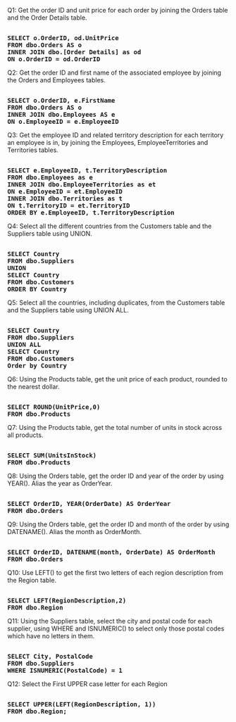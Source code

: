 Q1: Get the order ID and unit price for each order by joining the Orders table and the Order Details table.
<pre><b> 
SELECT o.OrderID, od.UnitPrice 
FROM dbo.Orders AS o
INNER JOIN dbo.[Order Details] as od
ON o.OrderID = od.OrderID 	 
</b></pre>


Q2: Get the order ID and first name of the associated employee by joining the Orders and Employees tables.
<pre><b> 
SELECT o.OrderID, e.FirstName
FROM dbo.Orders AS o
INNER JOIN dbo.Employees AS e
ON o.EmployeeID = e.EmployeeID
</b></pre>


Q3: Get the employee ID and related territory description for each territory an employee is in, by joining the Employees, EmployeeTerritories and Territories tables.
<pre><b> 
SELECT e.EmployeeID, t.TerritoryDescription
FROM dbo.Employees as e
INNER JOIN dbo.EmployeeTerritories as et 
ON e.EmployeeID = et.EmployeeID
INNER JOIN dbo.Territories as t
ON t.TerritoryID = et.TerritoryID
ORDER BY e.EmployeeID, t.TerritoryDescription
</b></pre>


Q4: Select all the different countries from the Customers table and the Suppliers table using UNION.
<pre><b> 
SELECT Country
FROM dbo.Suppliers
UNION
SELECT Country
FROM dbo.Customers
ORDER BY Country
</b></pre>


Q5: Select all the countries, including duplicates, from the Customers table and the Suppliers table using UNION ALL.
<pre><b> 
SELECT Country
FROM dbo.Suppliers
UNION ALL
SELECT Country
FROM dbo.Customers
Order by Country
</b></pre>

Q6: Using the Products table, get the unit price of each product, rounded to the nearest dollar.
<pre><b> 
SELECT ROUND(UnitPrice,0)
FROM dbo.Products
</b></pre>

Q7: Using the Products table, get the total number of units in stock across all products.
<pre><b> 
SELECT SUM(UnitsInStock)
FROM dbo.Products
</b></pre>

Q8: Using the Orders table, get the order ID and year of the order by using YEAR(). Alias the year as OrderYear.
<pre><b> 
SELECT OrderID, YEAR(OrderDate) AS OrderYear
FROM dbo.Orders
</b></pre>

Q9: Using the Orders table, get the order ID and month of the order by using DATENAME(). Alias the month as OrderMonth.
<pre><b> 
SELECT OrderID, DATENAME(month, OrderDate) AS OrderMonth
FROM dbo.Orders
</b></pre>

Q10: Use LEFT() to get the first two letters of each region description from the Region table.
<pre><b> 
SELECT LEFT(RegionDescription,2)
FROM dbo.Region
</b></pre>

Q11: Using the Suppliers table, select the city and postal code for each supplier, using WHERE and ISNUMERIC() to select only those postal codes which have no letters in them.
<pre><b> 
SELECT City, PostalCode 
FROM dbo.Suppliers
WHERE ISNUMERIC(PostalCode) = 1
</b></pre>

Q12: Select the First UPPER case letter for each Region
<pre><b> 
SELECT UPPER(LEFT(RegionDescription, 1))
FROM dbo.Region;
</b></pre>
